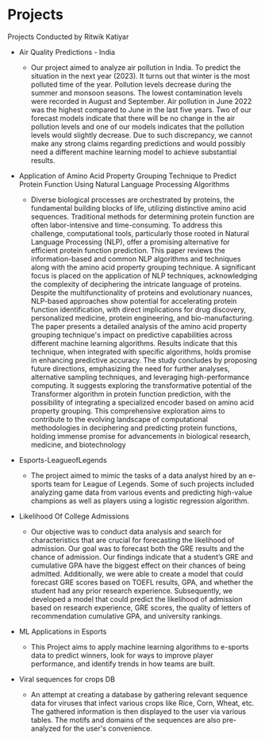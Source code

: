 # Projects
Projects Conducted by Ritwik Katiyar

+ Air Quality Predictions - India
  - Our project aimed to analyze air pollution in India. To predict the situation in the next year (2023). It turns out that winter is the most polluted time of the year. Pollution levels decrease during the summer and monsoon seasons. The lowest contamination levels were recorded in August and September. Air pollution in June 2022 was the highest compared to June in the last five years. Two of our forecast models indicate that there will be no change in the air pollution levels and one of our models indicates that the pollution levels would slightly decrease. Due to such discrepancy, we cannot make any strong claims regarding predictions and would possibly need a different machine learning model to achieve substantial results.

+ Application of Amino Acid Property Grouping Technique to Predict Protein Function Using Natural Language Processing Algorithms
  - Diverse biological processes are orchestrated by proteins, the fundamental building blocks of life, utilizing distinctive amino acid sequences. Traditional methods for determining protein function are often labor-intensive and time-consuming. To address this challenge, computational tools, particularly those rooted in Natural Language Processing (NLP), offer a promising alternative for efficient protein function prediction. This paper reviews the information-based and common NLP algorithms and techniques along with the amino acid property grouping technique. A significant focus is placed on the application of NLP techniques, acknowledging the complexity of deciphering the intricate language of proteins. Despite the multifunctionality of proteins and evolutionary nuances, NLP-based approaches show potential for accelerating protein function
identification, with direct implications for drug discovery, personalized medicine, protein engineering, and bio-manufacturing. The paper presents a detailed analysis of the amino acid property grouping technique's impact on predictive capabilities across different machine learning algorithms. Results indicate that this technique, when integrated with specific algorithms, holds promise in enhancing predictive accuracy. The study concludes by proposing future directions, emphasizing the need for further analyses,
alternative sampling techniques, and leveraging high-performance computing. It suggests exploring the transformative potential of the Transformer algorithm in protein function prediction, with the possibility of integrating a specialized encoder based on amino acid property grouping. This comprehensive exploration aims to contribute to the evolving landscape of computational methodologies in deciphering and predicting protein functions, holding immense promise for advancements in biological research, medicine, and biotechnology

+ Esports-LeagueofLegends
  - The project aimed to mimic the tasks of a data analyst hired by an e-sports team for League of Legends. Some of such projects included analyzing game data from various events and predicting high-value champions as well as players using a logistic regression algorithm.

+ Likelihood Of College Admissions
  - Our objective was to conduct data analysis and search for characteristics that are crucial for forecasting the likelihood of admission. Our goal was to forecast both the GRE results and the chance of admission. Our findings indicate that a student’s GRE and cumulative GPA have the biggest effect on their chances of being admitted. Additionally, we were able to create a model that could forecast GRE scores based on TOEFL results, GPA, and whether the student had any prior research experience. Subsequently, we developed a model that could predict the likelihood of admission based on research experience, GRE scores, the quality of letters of recommendation cumulative GPA, and university rankings. 

+ ML Applications in Esports
  - This Project aims to apply machine learning algorithms to e-sports data to predict winners, look for ways to improve player performance, and identify trends in how teams are built. 

+ Viral sequences for crops DB
  - An attempt at creating a database by gathering relevant sequence data for viruses that infect various crops like Rice, Corn, Wheat, etc. The gathered information is then displayed to the user via various tables. The motifs and domains of the sequences are also pre-analyzed for the user's convenience.
